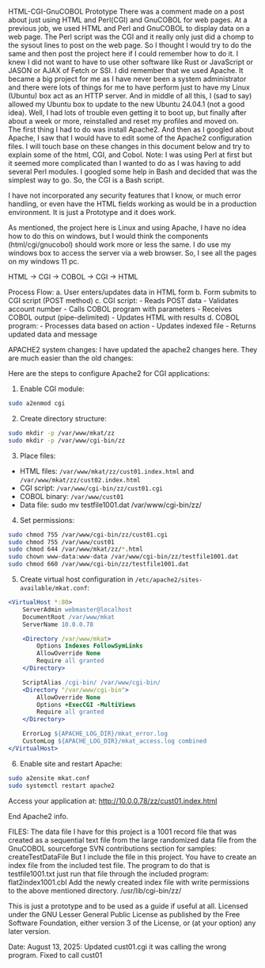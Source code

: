 HTML-CGI-GnuCOBOL Prototype
There was a comment made on a post about just using HTML and Perl(CGI) and GnuCOBOL for web pages.
At a previous job, we used HTML and Perl and GnuCOBOL to display data on a web page. The Perl script 
was the CGI and it really only just did a chomp to the sysout lines to post on the web page. 
So I thought I would try to do the same and then post the project here if I could remember how 
to do it. I knew I did not want to have to use other software like Rust or JavaScript or JASON or
 AJAX of Fetch or SSI.  I did remember that we used Apache. 
It became a big project for me as I have never been a system administrator and there were lots 
of things for me to have perform just to have my Linux (Ubuntu) box act as an HTTP server. And in 
middle of all this, I (sad to say) allowed my Ubuntu box to update to the new Ubuntu 24.04.1 (not 
a good idea).  Well, I had lots of trouble even getting it to boot up, but finally after about a 
week or more, reinstalled and reset my profiles and moved on.  
The first thing I had to do was install Apache2. And then as I googled about Apache, I saw 
that I would have to edit some of the Apache2 configuration files. I will touch base on these 
changes in this document below and try to explain some of the html, CGI, and Cobol. Note: I 
was using Perl at first but it seemed more complicated than I wanted to do as I was having to 
add several Perl modules.  I googled some help in Bash and decided that was the simplest way
to go. So, the CGI is a Bash script. 

I have not incorporated any security features that I know, or much error handling, or even have the 
HTML fields working as would be in a production environment. It is just a Prototype and it does work.

As mentioned, the project here is Linux and using Apache, I have no idea how to do this on windows, 
but I would think the components (html/cgi/gnucobol) should work more or less the same. I do 
use my windows box to access the server via a web browser.  So, I see all the pages on my windows 11 pc. 
 
HTML → CGI → COBOL → CGI → HTML 
 

Process Flow:
   a. User enters/updates data in HTML form
   b. Form submits to CGI script (POST method)
   c. CGI script:
      - Reads POST data
      - Validates account number
      - Calls COBOL program with parameters
      - Receives COBOL output (pipe-delimited)
      - Updates HTML with results
   d. COBOL program:
      - Processes data based on action
      - Updates indexed file
      - Returns updated data and message 
	 
APACHE2 system changes: 
 I have updated the apache2 changes here. They are much easier than the old changes: 

Here are the steps to configure Apache2 for CGI applications:

1. Enable CGI module:
```bash
sudo a2enmod cgi
```

2. Create directory structure:
```bash
sudo mkdir -p /var/www/mkat/zz
sudo mkdir -p /var/www/cgi-bin/zz
```

3. Place files:
- HTML files: `/var/www/mkat/zz/cust01.index.html` and `/var/www/mkat/zz/cust02.index.html`
- CGI script: `/var/www/cgi-bin/zz/cust01.cgi`
- COBOL binary: `/var/www/cust01`
- Data file:   sudo mv testfile1001.dat /var/www/cgi-bin/zz/


4. Set permissions:
```bash
sudo chmod 755 /var/www/cgi-bin/zz/cust01.cgi
sudo chmod 755 /var/www/cust01
sudo chmod 644 /var/www/mkat/zz/*.html
sudo chown www-data:www-data /var/www/cgi-bin/zz/testfile1001.dat
sudo chmod 660 /var/www/cgi-bin/zz/testfile1001.dat

```

5. Create virtual host configuration in `/etc/apache2/sites-available/mkat.conf`:
```apache
<VirtualHost *:80>
    ServerAdmin webmaster@localhost
    DocumentRoot /var/www/mkat
    ServerName 10.0.0.78

    <Directory /var/www/mkat>
        Options Indexes FollowSymLinks
        AllowOverride None
        Require all granted
    </Directory>

    ScriptAlias /cgi-bin/ /var/www/cgi-bin/
    <Directory "/var/www/cgi-bin">
        AllowOverride None
        Options +ExecCGI -MultiViews
        Require all granted
    </Directory>

    ErrorLog ${APACHE_LOG_DIR}/mkat_error.log
    CustomLog ${APACHE_LOG_DIR}/mkat_access.log combined
</VirtualHost>
```

6. Enable site and restart Apache:
```bash
sudo a2ensite mkat.conf
sudo systemctl restart apache2
```

Access your application at: http://10.0.0.78/zz/cust01.index.html

			
End Apache2 info. 

FILES: 
	The data file I have for this project is a 1001 record file that was created as a sequential text file 
	from the large randomized data file from the GnuCOBOL sourceforge SVN contributions section for 
	samples: createTestDataFile 
	But I include the file in this project.
	You have to create an index file from the included test file. The program to do that is testfile1001.txt 
	just run that file through the included program: flat2index1001.cbl 
	Add the newly created index file with write permissions to the above mentioned directory. /usr/lib/cgi-bin/zz/ 
	
This is just a prototype and to be used as a guide if useful at all. 
Licensed under the GNU Lesser General Public License as published by the
Free Software Foundation, either version 3 of the License, or (at your 
option) any later version. 

Date: August 13, 2025: 
Updated cust01.cgi it was calling the wrong program.  Fixed to call cust01

 
	
	
					
							
				

			

			
			
			

					
		

	
		
	
		


